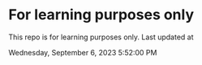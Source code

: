 # For learning purposes only
This repo is for learning purposes only.
Last updated at

Wednesday, September 6, 2023 5:52:00 PM

